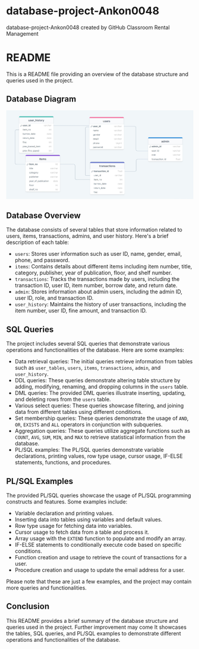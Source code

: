 # database-project-Ankon0048
database-project-Ankon0048 created by GitHub Classroom
Rental Management
# README

This is a README file providing an overview of the database structure and queries used in the project.

## Database Diagram
![](https://github.com/DatabaseSystem19/database-project-Ankon0048/blob/main/db_Schema.jpg)

## Database Overview
The database consists of several tables that store information related to users, items, transactions, admins, and user history. Here's a brief description of each table:

- `users`: Stores user information such as user ID, name, gender, email, phone, and password.
- `items`: Contains details about different items including item number, title, category, publisher, year of publication, floor, and shelf number.
- `transactions`: Tracks the transactions made by users, including the transaction ID, user ID, item number, borrow date, and return date.
- `admin`: Stores information about admin users, including the admin ID, user ID, role, and transaction ID.
- `user_history`: Maintains the history of user transactions, including the item number, user ID, fine amount, and transaction ID.

## SQL Queries

The project includes several SQL queries that demonstrate various operations and functionalities of the database. Here are some examples:

- Data retrieval queries: The initial queries retrieve information from tables such as `user_tables`, `users`, `items`, `transactions`, `admin`, and `user_history`.
- DDL queries: These queries demonstrate altering table structure by adding, modifying, renaming, and dropping columns in the `users` table.
- DML queries: The provided DML queries illustrate inserting, updating, and deleting rows from the `users` table.
- Various select queries: These queries showcase filtering, and joining data from different tables using different conditions.
- Set membership queries: These queries demonstrate the usage of `AND`, `OR`, `EXISTS` and `ALL` operators in conjunction with subqueries.
- Aggregation queries: These queries utilize aggregate functions such as `COUNT`, `AVG`, `SUM`, `MIN`, and `MAX` to retrieve statistical information from the database.
- PL/SQL examples: The PL/SQL queries demonstrate variable declarations, printing values, row type usage, cursor usage, IF-ELSE statements, functions, and procedures.

## PL/SQL Examples

The provided PL/SQL queries showcase the usage of PL/SQL programming constructs and features. Some examples include:

- Variable declaration and printing values.
- Inserting data into tables using variables and default values.
- Row type usage for fetching data into variables.
- Cursor usage to fetch data from a table and process it.
- Array usage with the `EXTEND` function to populate and modify an array.
- IF-ELSE statements to conditionally execute code based on specific conditions.
- Function creation and usage to retrieve the count of transactions for a user.
- Procedure creation and usage to update the email address for a user.

Please note that these are just a few examples, and the project may contain more queries and functionalities.

## Conclusion

This README provides a brief summary of the database structure and queries used in the project. Further improvement may come
It showcases the tables, SQL queries, and PL/SQL examples to demonstrate different operations and functionalities of the database.
